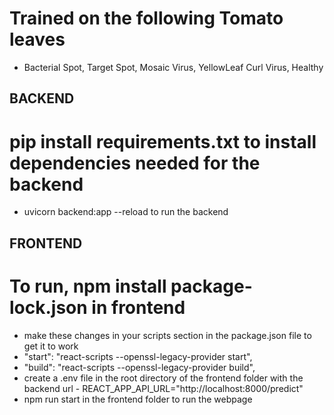 # Trained on the following Tomato leaves
- Bacterial Spot, Target Spot, Mosaic Virus, YellowLeaf Curl Virus, Healthy

## BACKEND
# pip install requirements.txt to install dependencies needed for the backend
- uvicorn backend:app --reload   to run the backend

## FRONTEND
# To run, npm install package-lock.json in frontend
- make these changes  in your scripts section in the package.json file to get it to work 
- "start": "react-scripts --openssl-legacy-provider start",
- "build": "react-scripts --openssl-legacy-provider build",
- create a .env file in the root directory of the frontend folder with the backend url -  REACT_APP_API_URL="http://localhost:8000/predict"
- npm run start in the frontend folder to run the webpage